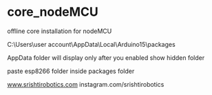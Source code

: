 # core_nodeMCU
offline core installation for nodeMCU


C:\Users\user account\AppData\Local\Arduino15\packages

AppData folder will display only after you enabled show hidden folder

paste esp8266 folder inside packages folder


www.srishtirobotics.com
instagram.com/srishtirobotics
